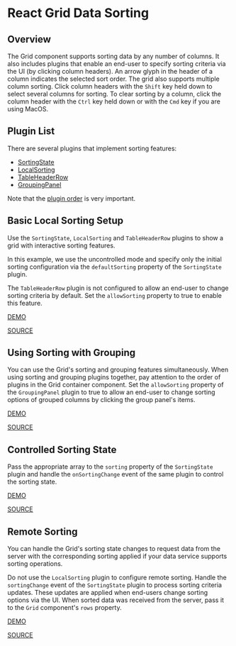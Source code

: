 # React Grid Data Sorting

## Overview

The Grid component supports sorting data by any number of columns. It also includes plugins that enable an end-user to specify sorting criteria via the UI (by clicking column headers). An arrow glyph in the header of a column indicates the selected sort order. The grid also supports multiple column sorting. Click column headers with the `Shift` key held down to select several columns for sorting. To clear sorting by a column, click the column header with the `Ctrl` key held down or with the `Cmd` key if you are using MacOS.

## Plugin List

There are several plugins that implement sorting features:
- [SortingState](../reference/sorting-state.md)
- [LocalSorting](../reference/local-sorting.md)
- [TableHeaderRow](../reference/table-header-row.md)
- [GroupingPanel](../reference/grouping-panel.md)

Note that the [plugin order](../README.md#plugin-order) is very important.

## Basic Local Sorting Setup

Use the `SortingState`, `LocalSorting` and `TableHeaderRow` plugins to show a grid with interactive sorting features.

In this example, we use the uncontrolled mode and specify only the initial sorting configuration via the `defaultSorting` property of the `SortingState` plugin.

The `TableHeaderRow` plugin is not configured to allow an end-user to change sorting criteria by default. Set the `allowSorting` property to true to enable this feature.

[DEMO](http://devexpress.github.io/devextreme-reactive/react/grid/demos/#/sorting/local-header-sorting)

[SOURCE](https://github.com/DevExpress/devextreme-reactive/tree/master/packages/dx-react-demos/src/bootstrap3/sorting/local-header-sorting.jsx)

## Using Sorting with Grouping

You can use the Grid's sorting and grouping features simultaneously. When using sorting and grouping plugins together, pay attention to the order of plugins in the Grid container component. Set the `allowSorting` property of the `GroupingPanel` plugin to true to allow an end-user to change sorting options of grouped columns by clicking the group panel's items.

[DEMO](http://devexpress.github.io/devextreme-reactive/react/grid/demos/#/sorting/local-group-sorting)

[SOURCE](https://github.com/DevExpress/devextreme-reactive/tree/master/packages/dx-react-demos/src/bootstrap3/sorting/local-group-sorting.jsx)

## Controlled Sorting State

Pass the appropriate array to the `sorting` property of the `SortingState` plugin and handle the `onSortingChange` event of the same plugin to control the sorting state.

[DEMO](http://devexpress.github.io/devextreme-reactive/react/grid/demos/#/sorting/local-sorting-controlled)

[SOURCE](https://github.com/DevExpress/devextreme-reactive/tree/master/packages/dx-react-demos/src/bootstrap3/sorting/local-sorting-controlled.jsx)

## Remote Sorting

You can handle the Grid's sorting state changes to request data from the server with the corresponding sorting applied if your data service supports sorting operations.

Do not use the `LocalSorting` plugin to configure remote sorting. Handle the `sortingChange` event of the `SortingState` plugin to process sorting criteria updates. These updates are applied when end-users change sorting options via the UI. When sorted data was received from the server, pass it to the `Grid` component's `rows` property.

[DEMO](http://devexpress.github.io/devextreme-reactive/react/grid/demos/#/sorting/remote-sorting)

[SOURCE](https://github.com/DevExpress/devextreme-reactive/tree/master/packages/dx-react-demos/src/bootstrap3/sorting/remote-sorting.jsx)
